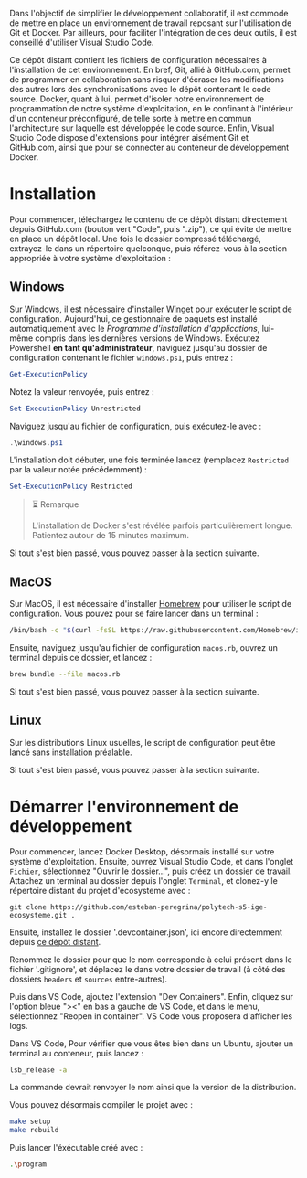 Dans l'objectif de simplifier le développement collaboratif, il est commode de mettre en place un environnement de travail reposant sur l'utilisation de Git et Docker.
Par ailleurs, pour faciliter l'intégration de ces deux outils, il est conseillé d'utiliser Visual Studio Code.

Ce dépôt distant contient les fichiers de configuration nécessaires à l'installation de cet environnement.
En bref, Git, allié à GitHub.com, permet de programmer en collaboration sans risquer d'écraser les modifications des autres lors des synchronisations avec le dépôt contenant le code source.
Docker, quant à lui, permet d'isoler notre environnement de programmation de notre système d'exploitation, en le confinant à l'intérieur d'un conteneur préconfiguré, de telle sorte à mettre en commun l'architecture sur laquelle est développée le code source.
Enfin, Visual Studio Code dispose d'extensions pour intégrer aisément Git et GitHub.com, ainsi que pour se connecter au conteneur de développement Docker.

# Installation
Pour commencer, téléchargez le contenu de ce dépôt distant directement depuis GitHub.com (bouton vert "Code", puis ".zip"), ce qui évite de mettre en place un dépôt local.
Une fois le dossier compressé téléchargé, extrayez-le dans un répertoire quelconque, puis référez-vous à la section appropriée à votre système d'exploitation :

## Windows
Sur Windows, il est nécessaire d'installer [Winget](https://learn.microsoft.com/fr-fr/windows/package-manager/winget/) pour exécuter le script de configuration.
Aujourd'hui, ce gestionnaire de paquets est installé automatiquement avec le *Programme d'installation d'applications*, lui-même compris dans les dernières versions de Windows.
Exécutez Powershell **en tant qu'administrateur**, naviguez jusqu'au dossier de configuration contenant le fichier `windows.ps1`, puis entrez :
```powershell
Get-ExecutionPolicy
```
Notez la valeur renvoyée, puis entrez :
```powershell
Set-ExecutionPolicy Unrestricted
```
Naviguez jusqu'au fichier de configuration, puis exécutez-le avec :
```powershell
.\windows.ps1
```
L'installation doit débuter, une fois terminée lancez (remplacez `Restricted` par la valeur notée précédemment) :
```powershell
Set-ExecutionPolicy Restricted
```

> ⏳ Remarque
>
> L'installation de Docker s'est révélée parfois particulièrement longue. Patientez autour de 15 minutes maximum.

Si tout s'est bien passé, vous pouvez passer à la section suivante.

## MacOS
Sur MacOS, il est nécessaire d'installer [Homebrew](https://brew.sh) pour utiliser le script de configuration.
Vous pouvez pour se faire lancer dans un terminal : 
```bash
/bin/bash -c "$(curl -fsSL https://raw.githubusercontent.com/Homebrew/install/HEAD/install.sh)"
```
Ensuite, naviguez jusqu'au fichier de configuration `macos.rb`, ouvrez un terminal depuis ce dossier, et lancez :
```bash
brew bundle --file macos.rb
```
Si tout s'est bien passé, vous pouvez passer à la section suivante.

## Linux
Sur les distributions Linux usuelles, le script de configuration peut être lancé sans installation préalable.

Si tout s'est bien passé, vous pouvez passer à la section suivante.

# Démarrer l'environnement de développement
Pour commencer, lancez Docker Desktop, désormais installé sur votre système d'exploitation.
Ensuite, ouvrez Visual Studio Code, et dans l'onglet `Fichier`, sélectionnez "Ouvrir le dossier...", puis créez un dossier de travail.
Attachez un terminal au dossier depuis l'onglet `Terminal`, et clonez-y le répertoire distant du projet d'ecosysteme avec :
```
git clone https://github.com/esteban-peregrina/polytech-s5-ige-ecosysteme.git .
```
Ensuite, installez le dossier '.devcontainer.json', ici encore directemment depuis [ce dépôt distant](https://github.com/esteban-peregrina/.devcontainer.git).

Renommez le dossier pour que le nom corresponde à celui présent dans le fichier '.gitignore', et déplacez le dans votre dossier de travail (à côté des dossiers `headers` et `sources` entre-autres).

Puis dans VS Code, ajoutez l'extension "Dev Containers".
Enfin, cliquez sur l'option bleue "><" en bas a gauche de VS Code, et dans le menu, sélectionnez "Reopen in container". VS Code vous proposera d'afficher les logs.

Dans VS Code, Pour vérifier que vous êtes bien dans un Ubuntu, ajouter un terminal au conteneur, puis lancez :
```bash
lsb_release -a
```
La commande devrait renvoyer le nom ainsi que la version de la distribution.

Vous pouvez désormais compiler le projet avec :
```bash
make setup
make rebuild
````
Puis lancer l'éxécutable créé avec :
```bash
.\program
```